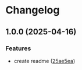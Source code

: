 # Changelog

## 1.0.0 (2025-04-16)


### Features

* create readme ([25ae5ea](https://github.com/9terz/release-please-poc/commit/25ae5ea637f5b5b66e9472ae8c12cd885ca81c46))

